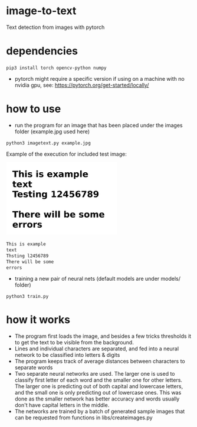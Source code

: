 # image-to-text
Text detection from images with pytorch

# dependencies
`pip3 install torch opencv-python numpy`
* pytorch might require a specific version if using on a machine with no nvidia gpu, see: https://pytorch.org/get-started/locally/


# how to use

* run the program for an image that has been placed under the images folder (example.jpg used here)
```
python3 imagetext.py example.jpg
```
Example of the execution for included test image:

<img src="https://github.com/MilanFIN/image-to-text/blob/main/images/example.jpg?raw=true" alt="image with sample text" width="300"/>

```
This is example
text
Thsting l2456789
There will be some
errors
```

* training a new pair of neural nets (default models are under models/ folder)
```
python3 train.py
```

# how it works

* The program first loads the image, and besides a few tricks thresholds it to get the text to be visible from the background.
* Lines and individual characters are separated, and fed into a neural network to be classified into letters & digits
* The program keeps track of average distances between characters to separate words
* Two separate neural networks are used. The larger one is used to classify first letter of each word and the smaller one for other letters. The larger one is predicting out of both capital and lowercase letters, and the small one is only predicting out of lowercase ones. This was done as the smaller network has better accuracy and words usually don't have capital letters in the middle.
* The networks are trained by a batch of generated sample images that can be requested from functions in libs/createimages.py
